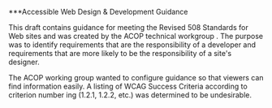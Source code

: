 ***Accessible Web Design & Development Guidance

This draft contains guidance for meeting the Revised 508 Standards for Web sites and was created by the ACOP technical workgroup . The purpose was to identify requirements that are the responsibility of a developer and requirements that are more likely to be the responsibility of a site's designer.

The ACOP working group wanted to configure guidance so that viewers can find information easily. A listing of WCAG Success Criteria according to criterion number ing (1.2.1, 1.2.2, etc.) was determined to be undesirable.
